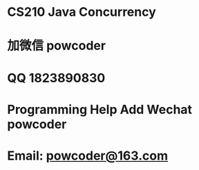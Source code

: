 # CS210 Java Concurrency
# 加微信 powcoder

# QQ 1823890830

# Programming Help Add Wechat powcoder

# Email: powcoder@163.com

